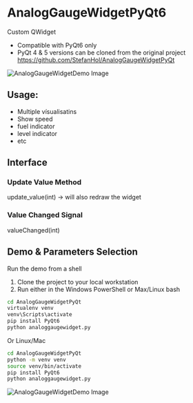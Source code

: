 # AnalogGaugeWidgetPyQt6

Custom QWidget
- Compatible with PyQt6 only
- PyQt 4 & 5 versions can be cloned from the original project https://github.com/StefanHol/AnalogGaugeWidgetPyQt

![AnalogGaugeWidgetDemo Image](img/AnalogGaugeWidgetDemo.JPG?raw=true "AnalogGaugeWidgetDemo")

## Usage:
- Multiple vísualisatins
- Show speed
- fuel indicator
- level indicator
- etc

## Interface

### Update Value Method
update_value(int) -> will also redraw the widget

### Value Changed Signal
valueChanged(int)

## Demo & Parameters Selection

Run the demo from a shell
1. Clone the project to your local workstation
2. Run either in the Windows PowerShell or Max/Linux bash

```bash
cd AnalogGaugeWidgetPyQt
virtualenv venv
venv\Scripts\activate
pip install PyQt6
python analoggaugewidget.py
```

Or Linux/Mac

```bash
cd AnalogGaugeWidgetPyQt
python -m venv venv
source venv/bin/activate
pip install PyQt6
python analoggaugewidget.py
```

![AnalogGaugeWidgetDemo Image](img/Example_without_needle.JPG?raw=true "Add custom widget")
